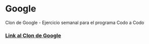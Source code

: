 # Google
Clon de Google - Ejercicio semanal para el programa Codo a Codo
### [Link al Clon de Google ](https://lu182.github.io/Google/)
